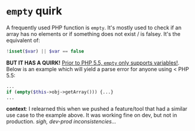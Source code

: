 # `empty` quirk

A frequently used PHP function is `empty`. It's mostly used to check if an array has no elements or if something does not exist / is falsey. It's the equivalent of:
```php
!isset($var) || $var == false
```

**BUT IT HAS A QUIRK!** [Prior to PHP 5.5, `empty` only supports variables!](http://stackoverflow.com/questions/22616264/why-does-this-causes-an-error). Below is an example which will yield a parse error for anyone using < PHP 5.5: 
```php
...
if (empty($this->obj->getArray())) {...}
...
```

**context**: I relearned this when we pushed a feature/tool that had a similar use case to the example above. It was working fine on dev, but not in production. _sigh, dev-prod inconsistencies..._

